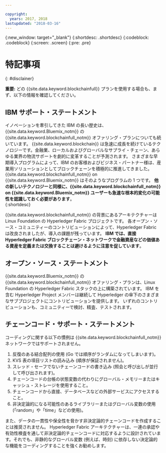 ```yaml
---

copyright:
  years: 2017, 2018
lastupdated: "2018-03-16"
---
```


{:new_window: target="_blank"}
{:shortdesc: .shortdesc}
{:codeblock: .codeblock}
{:screen: .screen}
{:pre: .pre}


# 特記事項
{: #disclainer}

**重要:** どの {{site.data.keyword.blockchainfull}} プランを使用する場合も、まず、以下の情報を確認してください。

## IBM サポート・ステートメント

イノベーションを牽引してきた IBM の長い歴史は、{{site.data.keyword.Bluemix_notm}} の {{site.data.keyword.blockchainfull_notm}} オファリング・プランについても続いています。 {{site.data.keyword.blockchain}} は急速に成長を続けているテクノロジーです。金融業、ローカルおよびグローバルなサプライ・チェーン、あらゆる業界の物流サポートを劇的に変革することが予測されます。 さまざまな早期導入プログラムによって、IBM のお客様およびビジネス・パートナー様は、産業用ソリューションとしてブロックチェーンを積極的に推進してきました。 {{site.data.keyword.blockchainfull_notm}} on {{site.data.keyword.Bluemix_notm}} はそのようなプログラムの 1 つです。 **他の新しいテクノロジーと同様に、{{site.data.keyword.blockchainfull_notm}} on {{site.data.keyword.Bluemix_notm}} ユーザーも急速な根本的変化の可能性を認識しておく必要があります**。  
{:shortdesc}

{{site.data.keyword.blockchainfull_notm}} の背景にあるアーキテクチャーは Linux Foundation の Hyperledger Fabric プロジェクトです。 各オープン・ソース・コミュニティーのコントリビューションによって、Hyperledger Fabric は改良されましたが、導入の課題が残っています。 **IBM では、直接 Hyperledger Fabric ブロックチェーン・ネットワークで金融資産などの価値ある資産を定義または交換することは避けるように注意を促しています**。  

## オープン・ソース・ステートメント

{{site.data.keyword.Bluemix_notm}} の {{site.data.keyword.blockchainfull_notm}} オファリング・プランは、Linux Foundation の Hyperledger Fabric スタックの上に構築されています。 IBM を含む Hyperledger Project メンバーは継続して Hyperledger の傘下のさまざまなサブプロジェクトにコントリビューションを提供します。  いずれのコントリビューションも、コミュニティーで検討、精査、テストされます。

## チェーンコード・サポート・ステートメント

コーディングに関する以下の慣例は {{site.data.keyword.blockchainfull_notm}} ネットワークではサポートされません。

1. 反復のある結合配列の使用 (Go では順序がランダムになってしまいます)。
2. KVS 表の項目リストの読み込み (順序が保証されません)。
3. スレッド・セーフでないチェーンコードの書き込み (照会と呼び出しが並行して呼び出されます)。
4. チェーンコードの台帳の状態変数の代わりにグローバル・メモリーまたはキャッシュ・ストレージを使用すること。
5. チェーンコードから直接、データベースなどの外部サービスにアクセスすること。
6. 非決定論的になる可能性のあるライブラリーまたはグローバル変数の使用 (「random」や「time」などの使用)。  

また、データの一貫性や保全性を脅かす非決定論的チェーンコードを作成することは推奨されません。  Hyperledger Fabric アーキテクチャーは、一連の承認や有効性検査を通して非決定論的チェーンコードに対応するように設計されています。それでも、非静的なグローバル変数 (例えば、時刻) に依存しない決定論的な機能をコーディングすることを強くお勧めします。  
